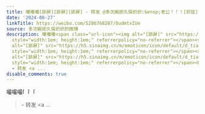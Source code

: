 ```yaml
---
title: 嘬嘬嘬[舔屏][舔屏][舔屏] - 转发 @多次婉拒久保织织:&ensp;老公！！！[抓狂][抓狂][抓狂] [图片]
date: '2024-08-27'
linkTitle: https://weibo.com/5286768287/OudmtxIUe
source: 多次婉拒久保织织的微博
description: 嘬嘬嘬<span class="url-icon"><img alt="[舔屏]" src="https://h5.sinaimg.cn/m/emoticon/icon/default/d_tian-3b1ce0a112.png"
  style="width:1em; height:1em;" referrerpolicy="no-referrer"></span><span class="url-icon"><img
  alt="[舔屏]" src="https://h5.sinaimg.cn/m/emoticon/icon/default/d_tian-3b1ce0a112.png"
  style="width:1em; height:1em;" referrerpolicy="no-referrer"></span><span class="url-icon"><img
  alt="[舔屏]" src="https://h5.sinaimg.cn/m/emoticon/icon/default/d_tian-3b1ce0a112.png"
  style="width:1em; height:1em;" referrerpolicy="no-referrer"></span><br><blockquote>
  - 转发 <a ...
disable_comments: true
---
```

嘬嘬嘬<span class="url-icon"><img alt="[舔屏]" src="https://h5.sinaimg.cn/m/emoticon/icon/default/d_tian-3b1ce0a112.png" style="width:1em; height:1em;" referrerpolicy="no-referrer"></span><span class="url-icon"><img alt="[舔屏]" src="https://h5.sinaimg.cn/m/emoticon/icon/default/d_tian-3b1ce0a112.png" style="width:1em; height:1em;" referrerpolicy="no-referrer"></span><span class="url-icon"><img alt="[舔屏]" src="https://h5.sinaimg.cn/m/emoticon/icon/default/d_tian-3b1ce0a112.png" style="width:1em; height:1em;" referrerpolicy="no-referrer"></span><br><blockquote> - 转发 <a ...